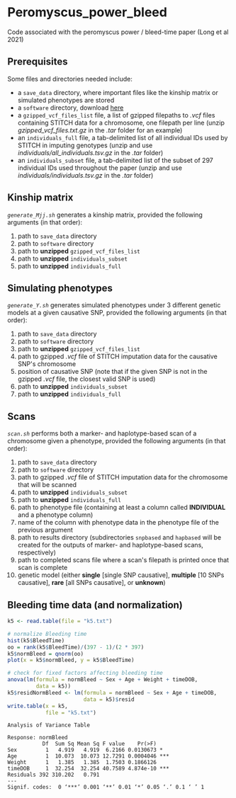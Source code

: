 # Peromyscus_power_bleed
Code associated with the peromyscus power / bleed-time paper (Long et al 2021)



## Prerequisites
Some files and directories needed include:
- a `save_data` directory, where important files like the kinship matrix or simulated phenotypes are stored
- a `software` directory, download [here](https://github.com/tdlong/Peromyscus_power_bleed/tree/main/software)
- a `gzipped_vcf_files_list` file, a list of gzipped filepaths to *.vcf* files containing STITCH data for a chromosome, one filepath per line (unzip *gzipped_vcf_files.txt.gz* in the *.tar* folder for an example)
- an `individuals_full` file, a tab-delimited list of all individual IDs used by STITCH in imputing genotypes (unzip and use *individuals/all_individuals.tsv.gz* in the *.tar* folder)
- an `individuals_subset` file, a tab-delimited list of the subset of 297 individual IDs used throughout the paper (unzip and use *individuals/individuals.tsv.gz* in the *.tar* folder)



## Kinship matrix
*`generate_Mjj.sh`* generates a kinship matrix, provided the following arguments (in that order):
1. path to `save_data` directory
2. path to `software` directory
3. path to **unzipped** `gzipped_vcf_files_list`
4. path to **unzipped** `individuals_subset`
5. path to **unzipped** `individuals_full`



## Simulating phenotypes
*`generate_Y.sh`* generates simulated phenotypes under 3 different genetic models at a given causative SNP, provided the following arguments (in that order):
1. path to `save_data` directory
2. path to `software` directory
3. path to **unzipped** `gzipped_vcf_files_list`
4. path to gzipped *.vcf* file of STITCH imputation data for the causative SNP's chromosome
5. position of causative SNP (note that if the given SNP is not in the gzipped *.vcf* file, the closest valid SNP is used)
6. path to **unzipped** `individuals_subset`
7. path to **unzipped** `individuals_full`



## Scans
*`scan.sh`* performs both a marker- and haplotype-based scan of a chromosome given a phenotype, provided the following arguments (in that order):
1. path to `save_data` directory
2. path to `software` directory
3. path to gzipped *.vcf* file of STITCH imputation data for the chromosome that will be scanned
4. path to **unzipped** `individuals_subset`
5. path to **unzipped** `individuals_full`
6. path to phenotype file (containing at least a column called **INDIVIDUAL** and a phenotype column)
7. name of the column with phenotype data in the phenotype file of the previous argument
8. path to results directory (subdirectories `snpbased` and `hapbased` will be created for the outputs of marker- and haplotype-based scans, respectively)
9. path to completed scans file where a scan's filepath is printed once that scan is complete
10. genetic model (either **single** [single SNP causative], **multiple** [10 SNPs causative], **rare** [all SNPs causative], or **unknown**)



## Bleeding time data (and normalization)
```R
k5 <- read.table(file = "k5.txt")

# normalize Bleeding time
hist(k5$BleedTime)
oo = rank(k5$BleedTime)/(397 - 1)/(2 * 397)
k5$normBleed = qnorm(oo)
plot(x = k5$normBleed, y = k5$BleedTime)

# check for fixed factors affecting bleeding time
anova(lm(formula = normBleed ~ Sex + Age + Weight + timeDOB,
         data = k5))
k5$residNormBleed <- lm(formula = normBleed ~ Sex + Age + timeDOB,
                        data = k5)$resid
write.table(x = k5,
            file = "k5.txt")
```
```
Analysis of Variance Table

Response: normBleed
           Df  Sum Sq Mean Sq F value    Pr(>F)    
Sex         1   4.919   4.919  6.2166 0.0130673 *  
Age         1  10.073  10.073 12.7291 0.0004046 ***
Weight      1   1.385   1.385  1.7503 0.1866126    
timeDOB     1  32.254  32.254 40.7589 4.874e-10 ***
Residuals 392 310.202   0.791                      
---
Signif. codes:  0 ‘***’ 0.001 ‘**’ 0.01 ‘*’ 0.05 ‘.’ 0.1 ‘ ’ 1
```

